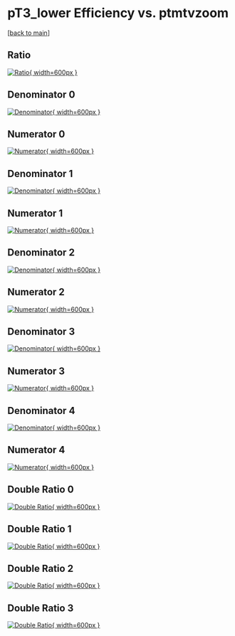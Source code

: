 # pT3_lower Efficiency vs. ptmtvzoom

[[back to main](./)]



## Ratio

[![Ratio](../mtv/var/pT3_lower_loweta_11_-1_eff_ptmtvzoom.png){ width=600px }](../mtv/var/pT3_lower_loweta_11_-1_eff_ptmtvzoom.pdf)

## Denominator 0

[![Denominator](../mtv/den/pT3_lower_loweta_11_-1_eff_ptmtvzoom_den0.png){ width=600px }](../mtv/den/pT3_lower_loweta_11_-1_eff_ptmtvzoom_den0.pdf)

## Numerator 0

[![Numerator](../mtv/num/pT3_lower_loweta_11_-1_eff_ptmtvzoom_num0.png){ width=600px }](../mtv/num/pT3_lower_loweta_11_-1_eff_ptmtvzoom_num0.pdf)

## Denominator 1

[![Denominator](../mtv/den/pT3_lower_loweta_11_-1_eff_ptmtvzoom_den1.png){ width=600px }](../mtv/den/pT3_lower_loweta_11_-1_eff_ptmtvzoom_den1.pdf)

## Numerator 1

[![Numerator](../mtv/num/pT3_lower_loweta_11_-1_eff_ptmtvzoom_num1.png){ width=600px }](../mtv/num/pT3_lower_loweta_11_-1_eff_ptmtvzoom_num1.pdf)

## Denominator 2

[![Denominator](../mtv/den/pT3_lower_loweta_11_-1_eff_ptmtvzoom_den2.png){ width=600px }](../mtv/den/pT3_lower_loweta_11_-1_eff_ptmtvzoom_den2.pdf)

## Numerator 2

[![Numerator](../mtv/num/pT3_lower_loweta_11_-1_eff_ptmtvzoom_num2.png){ width=600px }](../mtv/num/pT3_lower_loweta_11_-1_eff_ptmtvzoom_num2.pdf)

## Denominator 3

[![Denominator](../mtv/den/pT3_lower_loweta_11_-1_eff_ptmtvzoom_den3.png){ width=600px }](../mtv/den/pT3_lower_loweta_11_-1_eff_ptmtvzoom_den3.pdf)

## Numerator 3

[![Numerator](../mtv/num/pT3_lower_loweta_11_-1_eff_ptmtvzoom_num3.png){ width=600px }](../mtv/num/pT3_lower_loweta_11_-1_eff_ptmtvzoom_num3.pdf)

## Denominator 4

[![Denominator](../mtv/den/pT3_lower_loweta_11_-1_eff_ptmtvzoom_den4.png){ width=600px }](../mtv/den/pT3_lower_loweta_11_-1_eff_ptmtvzoom_den4.pdf)

## Numerator 4

[![Numerator](../mtv/num/pT3_lower_loweta_11_-1_eff_ptmtvzoom_num4.png){ width=600px }](../mtv/num/pT3_lower_loweta_11_-1_eff_ptmtvzoom_num4.pdf)

## Double Ratio 0

[![Double Ratio](../mtv/ratio/pT3_lower_loweta_11_-1_eff_ptmtvzoom_ratio0.png){ width=600px }](../mtv/ratio/pT3_lower_loweta_11_-1_eff_ptmtvzoom_ratio0.pdf)

## Double Ratio 1

[![Double Ratio](../mtv/ratio/pT3_lower_loweta_11_-1_eff_ptmtvzoom_ratio1.png){ width=600px }](../mtv/ratio/pT3_lower_loweta_11_-1_eff_ptmtvzoom_ratio1.pdf)

## Double Ratio 2

[![Double Ratio](../mtv/ratio/pT3_lower_loweta_11_-1_eff_ptmtvzoom_ratio2.png){ width=600px }](../mtv/ratio/pT3_lower_loweta_11_-1_eff_ptmtvzoom_ratio2.pdf)

## Double Ratio 3

[![Double Ratio](../mtv/ratio/pT3_lower_loweta_11_-1_eff_ptmtvzoom_ratio3.png){ width=600px }](../mtv/ratio/pT3_lower_loweta_11_-1_eff_ptmtvzoom_ratio3.pdf)

